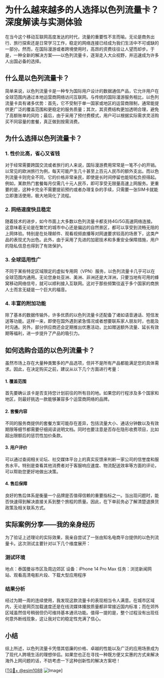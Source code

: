# 为什么越来越多的人选择以色列流量卡？深度解读与实测体验

在当今这个移动互联网高度发达的时代，流量的重要性不言而喻。无论是商务出行、旅行探索还是日常学习工作，稳定的网络连接已经成为我们生活中不可或缺的一部分。然而，在国际漫游或者跨境使用时，高昂的资费往往让人望而却步。于是，一种全新的解决方案——以色列流量卡，逐渐走入大众视野，并迅速成为许多人出国必备的选择。

## 什么是以色列流量卡？

简单来说，以色列流量卡是一种专为国际用户设计的数据通信产品，它允许用户在全球范围内通过本地运营商网络访问互联网。与传统的国际漫游服务相比，以色列流量卡具有诸多优势：首先，它不受制于单一国家或地区的运营商限制，通常能提供更广泛的覆盖范围和更稳定的服务质量；其次，其资费结构更加透明合理，避免了高额账单的风险；最后，由于采用了预付费模式，用户可以根据实际需求灵活购买不同容量的套餐，真正做到按需消费。

## 为什么选择以色列流量卡？

### 1. 性价比高，省心又省钱
对于经常需要跨国交流或者旅行的人来说，国际漫游费用常常是一笔不小的开销。以常见的欧洲旅行为例，每天可能产生几十甚至上百元人民币的额外支出。而以色列流量卡则完全不同，它的价格非常亲民，即使是长时间停留也能轻松负担得起。例如，某款热门套餐每月仅需几十元人民币，即可享受无限量高速上网服务。更重要的是，这种卡完全不需要提前预约或者办理复杂的手续，只需要一张SIM卡就能立即激活使用，极大地简化了流程。

### 2. 网络速度快且稳定
随着技术的进步，如今市面上大多数以色列流量卡都支持4G/5G高速网络连接。这意味着无论是在繁忙的城市中心还是偏远的自然景区，都可以享受到流畅无阻的上网体验。特别是在处理邮件、观看视频直播等对网速要求较高的场景下，这类产品的表现尤为出色。此外，由于采用了先进的加密技术和多重安全保障措施，用户的隐私信息也得到了有效保护。

### 3. 全球适用性广
不同于某些特定区域限定的虚拟专用网（VPN）服务，以色列流量卡几乎可以在全球范围内通用。无论您身处亚洲、美洲、非洲还是大洋洲，只要当地有可用的蜂窝移动网络信号，就可以顺利接入互联网。这对于那些频繁往返于多个国家的商旅人士而言无疑是一个巨大的福音。

### 4. 丰富的附加功能
除了基本的数据传输外，许多优质的以色列流量卡还配备了诸如语音通话、短信发送等功能。这样一来，即使在国外遇到紧急情况或者想要联系家人朋友时，也能及时沟通。另外，部分供应商还会定期推出优惠活动，比如赠送额外流量、延长有效期等福利，进一步提升了产品的吸引力。

## 如何选购合适的以色列流量卡？

虽然市场上存在大量种类繁多的产品选项，但并不是所有产品都能满足您的具体需求。因此，在决定购买之前，建议从以下几个方面进行考量：

#### 1. 覆盖范围
首先要确认该卡是否支持您计划前往的所有目的地。如果您的行程涉及多个国家和地区，则最好挑选一款能够兼容多个运营商网络的品牌。

#### 2. 套餐内容
不同的服务商提供的套餐方案可能存在差异，包括流量大小、通话分钟数以及有效期限等细节都需要仔细阅读说明文档。同时也要注意是否存在隐形收费项目，比如超出限额后的惩罚性加价条款。

#### 3. 用户评价
可以通过查阅相关论坛、社交媒体平台上的真实反馈来判断一家公司的信誉度和服务水平。特别是查看其他消费者对于客服响应速度、物流配送效率等方面的评论，可以帮助您更好地做出决策。

#### 4. 售后保障
良好的售后体系是衡量一个品牌是否值得信赖的重要指标之一。当出现问题时，能否快速得到解决直接关系到整个旅程的质量。因此，在下单前务必了解清楚退换货政策及相关联系方式。

## 实际案例分享——我的亲身经历

为了验证上述理论的实际效果，我亲自尝试了一张由知名电商平台提供的以色列流量卡。这次测试主要针对以下几个维度展开：

### 测试环境
地点：泰国曼谷市区及周边郊区
设备：iPhone 14 Pro Max
任务：浏览新闻网站、观看高清电影片段、下载大型应用程序

### 结果分析
经过为期一周的连续使用，我发现这款流量卡的表现相当令人满意。在城市区域内，无论是网页加载速度还是在线流媒体播放质量都非常接近国内标准；而在郊外区域虽然信号稍弱但仍可维持基本通讯功能。值得一提的是，整个过程没有出现任何意外断线现象，这让我对它的稳定性充满了信心。

## 小结

综上所述，以色列流量卡凭借其低廉的价格、卓越的性能以及广泛的应用场景成为了现代人跨境生活的理想伴侣。如果您也正在寻找一种既方便又实惠的方式来解决海外上网问题的话，不妨考虑一下这种创新性的解决方案吧！

[[TG💪+ @esim1088](https://t.me/s/esim1088) ![Image](https://i.postimg.cc/4NQfJmqS/Snipaste-2025-05-13-00-14-12.png)]